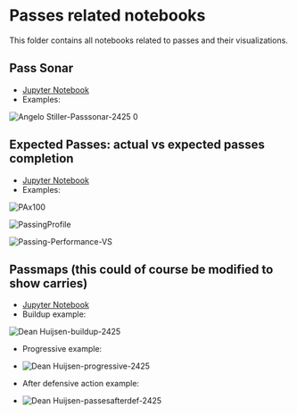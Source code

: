 # Passes related notebooks
This folder contains all notebooks related to passes and their visualizations. 

## Pass Sonar
- [Jupyter Notebook](https://gibranium.github.io/passing/PASSES-SONAR.html)
- Examples:

![Angelo Stiller-Passsonar-2425 0](https://github.com/user-attachments/assets/70214ba4-48c1-4167-b974-e65c7b036d6e)

## Expected Passes: actual vs expected passes completion
- [Jupyter Notebook](https://gibranium.github.io/passing/PASSES-xP-PROFILING.html)
- Examples:

![PAx100](https://github.com/user-attachments/assets/7084b3a6-369c-41aa-85ec-5e361feb2ec3)

![PassingProfile](https://github.com/user-attachments/assets/3516250c-eabc-4279-b204-6a7b25b9055b)

![Passing-Performance-VS](https://github.com/user-attachments/assets/8ad3dccd-bdd2-45b8-9a47-1c36b3e960b9)

## Passmaps (this could of course be modified to show carries)
- [Jupyter Notebook](https://gibranium.github.io/passing/PASSMAPS.html)
- Buildup example:

![Dean Huijsen-buildup-2425](https://github.com/user-attachments/assets/06bc4f27-4827-4f85-ab25-8f4e40dfcf8d)

- Progressive example:

- ![Dean Huijsen-progressive-2425](https://github.com/user-attachments/assets/0591fc8e-bc9c-4040-ac62-f65452d227a0)

- After defensive action example:

- ![Dean Huijsen-passesafterdef-2425](https://github.com/user-attachments/assets/550c7af3-3630-41f7-8643-2cb3822c4351)
